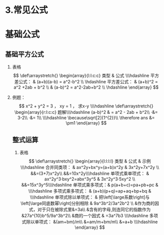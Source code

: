 # 3.常见公式

# 基础公式

## 基础平方公式

1. 表格
   $$
   \def\arraystretch{}
   \begin{array}{l:l:c:c}
   类型 & 公式  \\\hdashline
   平方差公式： & (a+b)(a-b) = a^2-b^2   \\ \hdashline
   平方差公式： & (a+b)^2 = a^2 +2ab + b^2   \\ 
    & (a-b)^2 = a^2-2ab+b^2   \\ \hdashline
   \end{array}
   $$
   
2. 例题：
   $$
   x^2 + y^2 = 3  ， xy = 1 ， 求x-y \\\hdashline
   \def\arraystretch{}
   \begin{array}{r:l:c:c}
   题解\\\hdashline
   (a-b)^2 & =  a^2 - 2ab + b^2\\
   ·&=  3-2\\
   ·&=  1\\
   \\\hdashline
   \because\sqrt[2]{1^{2}}\\
   \therefore ans &= \pm1
   \end{array}
   $$

   
   
   ##  整式运算
   
   1. 表格
      $$
      \def\arraystretch{}
      \begin{array}{l:l:l:l}
      类型 & 公式 & 示例 \\\hdashline
      合并同类项： & ax^2y+bx^y=(a+b)x^2y & 3x^2y+7x^2y \\ 
      &&=(3+7)x^2y\\
      &&=10x^2y\\\hdashline
      单项式乘单项式： & ax^2y^3·bxy^2=abx^3y^5 & 3x^2y^3·5xy^2 \\
      &&=15x^3y^5\\\hdashline
      单项式乘多项式：& p(a+b+c)=pa+pb+pc & \\\hdashline
      多项式乘多项式： & (a+b)(p+q)=ap+aq+bp+bq &  \\\hdashline
      单项式除以单项式： & 把\left[\large系数\right]与\left[\large同底数幂\right]分别相除 & 9a^3b^2/3a^2b^2  \\
      &作为商的因式，对于只在被除式里&=3a\\
      &含有的字母,则连同它的指数作为&27a^{10}b^5/9a^3b^2\\
      &商的一个因式 & =3a^7b3 \\\hdashline
      多项式除以单项式： &(am+bm)/m\\
      &=am/m+bm/m\\
      &=a+b \\\hdashline
      \end{array}
      $$
      
   
   
   
   